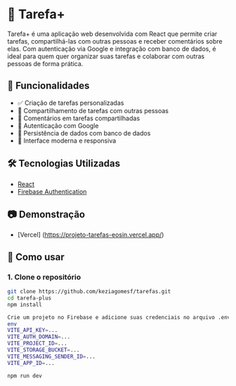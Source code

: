 # 📝 Tarefa+

Tarefa+ é uma aplicação web desenvolvida com React que permite criar tarefas, compartilhá-las com outras pessoas e receber comentários sobre elas. Com autenticação via Google e integração com banco de dados, é ideal para quem quer organizar suas tarefas e colaborar com outras pessoas de forma prática.

## 🚀 Funcionalidades

- ✅ Criação de tarefas personalizadas
- 🔗 Compartilhamento de tarefas com outras pessoas
- 💬 Comentários em tarefas compartilhadas
- 🔐 Autenticação com Google
- 💾 Persistência de dados com banco de dados
- 🎨 Interface moderna e responsiva

## 🛠️ Tecnologias Utilizadas

- [React](https://reactjs.org/)
- [Firebase Authentication](https://firebase.google.com/products/auth) 


## 📷 Demonstração

- [Vercel] (https://projeto-tarefas-eosin.vercel.app/)
## 🧠 Como usar

### 1. Clone o repositório

```bash
git clone https://github.com/keziagomesf/tarefas.git
cd tarefa-plus
npm install

Crie um projeto no Firebase e adicione suas credenciais no arquivo .env:
env
VITE_API_KEY=...
VITE_AUTH_DOMAIN=...
VITE_PROJECT_ID=...
VITE_STORAGE_BUCKET=...
VITE_MESSAGING_SENDER_ID=...
VITE_APP_ID=...

npm run dev
